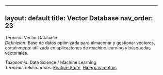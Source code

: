
---
layout: default
title: Vector Database
nav_order: 23
---

*Término:* Vector Database  
*Definición:* Base de datos optimizada para almacenar y gestionar vectores, comúnmente utilizada en aplicaciones de machine learning y búsquedas vectoriales.

*Taxonomía:* Data Science / Machine Learning  
*Términos relacionados:* [Feature Store](https://maleniski.github.io/diccionario-angl-tec-mx/docs/alfabeticamente/F/feature-store/), [Hiperparámetros](https://maleniski.github.io/diccionario-angl-tec-mx/docs/alfabeticamente/H/hiperparmetros/)
